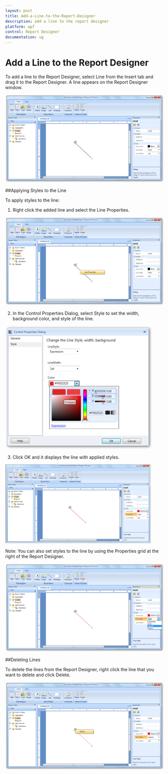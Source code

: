 ```yaml
---
layout: post
title: Add-a-Line-to-the-Report-Designer
description: add a line to the report designer
platform: wpf
control: Report Designer
documentation: ug
---
```


# Add a Line to the Report Designer

To add a line to the Report Designer, select Line from the Insert tab and drag it to the Report Designer. A line appears on the Report Designer window.

![C:/Users/radhas/Desktop/DesignerDocument/sshot-28.png](Add-a-Line-to-the-Report-Designer_images/Add-a-Line-to-the-Report-Designer_img1.png)



##Applying Styles to the Line

To apply styles to the line:

1. Right click the added line and select the Line Properties.



![C:/Users/radhas/Desktop/DesignerDocument/sshot-29.png](Add-a-Line-to-the-Report-Designer_images/Add-a-Line-to-the-Report-Designer_img2.png)



2. In the Control Properties Dialog, select Style to set the width, background color, and style of the line.



![C:/Users/radhas/Desktop/Image/sshot-29.png](Add-a-Line-to-the-Report-Designer_images/Add-a-Line-to-the-Report-Designer_img3.png)



3. Click OK and it displays the line with applied styles.



![](Add-a-Line-to-the-Report-Designer_images/Add-a-Line-to-the-Report-Designer_img4.png)



Note: You can also set styles to the line by using the Properties grid at the right of the Report Designer.



![C:/Users/radhas/Desktop/DesignerDocument/sshot-31.png](Add-a-Line-to-the-Report-Designer_images/Add-a-Line-to-the-Report-Designer_img5.png)



##Deleting Lines 

To delete the lines from the Report Designer, right click the line that you want to delete and click Delete.



![C:/Users/radhas/Desktop/DesignerDocument/sshot-32.png](Add-a-Line-to-the-Report-Designer_images/Add-a-Line-to-the-Report-Designer_img6.png)



